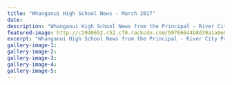 ```yaml
---
title: "Whanganui High School News - March 2017"
date: 
description: "Whanganui High School News from the Principal - River City Press, March 2017"
featured-image: http://c1940652.r52.cf0.rackcdn.com/59766644b8d39a1a9e000ab9/Facebook-Profile---180x180---TESTwhite-bg.jpg
excerpt: "Whanganui High School News from the Principal - River City Press, March 2017"
gallery-image-1: 
gallery-image-2: 
gallery-image-3: 
gallery-image-4: 
gallery-image-5: 
---
```

